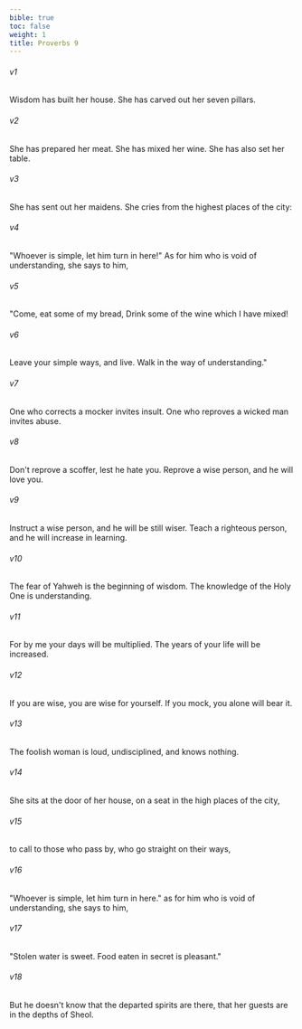 ```yaml
---
bible: true
toc: false
weight: 1
title: Proverbs 9
---
```




###### v1 
Wisdom has built her house. She has carved out her seven pillars. 

###### v2 
She has prepared her meat. She has mixed her wine. She has also set her table. 

###### v3 
She has sent out her maidens. She cries from the highest places of the city: 

###### v4 
"Whoever is simple, let him turn in here!" As for him who is void of understanding, she says to him, 

###### v5 
"Come, eat some of my bread, Drink some of the wine which I have mixed! 

###### v6 
Leave your simple ways, and live. Walk in the way of understanding." 

###### v7 
One who corrects a mocker invites insult. One who reproves a wicked man invites abuse. 

###### v8 
Don't reprove a scoffer, lest he hate you. Reprove a wise person, and he will love you. 

###### v9 
Instruct a wise person, and he will be still wiser. Teach a righteous person, and he will increase in learning. 

###### v10 
The fear of Yahweh is the beginning of wisdom. The knowledge of the Holy One is understanding. 

###### v11 
For by me your days will be multiplied. The years of your life will be increased. 

###### v12 
If you are wise, you are wise for yourself. If you mock, you alone will bear it. 

###### v13 
The foolish woman is loud, undisciplined, and knows nothing. 

###### v14 
She sits at the door of her house, on a seat in the high places of the city, 

###### v15 
to call to those who pass by, who go straight on their ways, 

###### v16 
"Whoever is simple, let him turn in here." as for him who is void of understanding, she says to him, 

###### v17 
"Stolen water is sweet. Food eaten in secret is pleasant." 

###### v18 
But he doesn't know that the departed spirits are there, that her guests are in the depths of Sheol.
